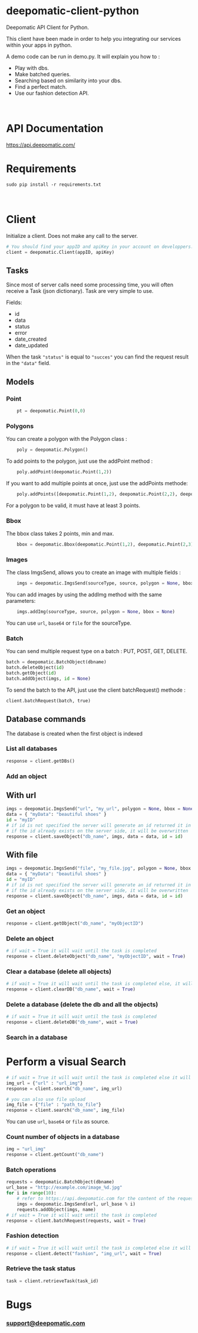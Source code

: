 # deepomatic-client-python

Deepomatic API Client for Python.

This client have been made in order to help you integrating our services within your apps in python.

A demo code can be run in demo.py. It will explain you how to :
- Play with dbs.
- Make batched queries.
- Searching based on similarity into your dbs.
- Find a perfect match.
- Use our fashion detection API.
<br/>

# API Documentation

https://api.deepomatic.com/
<br/>

# Requirements

```
sudo pip install -r requirements.txt
```
<br/>

# Client

Initialize a client.
Does not make any call to the server.
```python
# You should find your appID and apiKey in your account on developpers.deepomatic.com
client = deepomatic.Client(appID, apiKey)
```
## Tasks

Since most of server calls need some processing time, you will often receive a Task (json dictionary).
Task are very simple to use.

Fields:
* id
* data
* status
* error
* date_created
* date_updated

When the task ```"status"``` is equal to ```"succes"``` you can find the request result in the ```"data"``` field.


## Models
### Point

```python
    pt = deepomatic.Point(0,0)
```

### Polygons
You can create a polygon with the Polygon class :

```python
    poly = deepomatic.Polygon()
```

To add points to the polygon, just use the addPoint method :

```python
    poly.addPoint(deepomatic.Point(1,2))
```

If you want to add multiple points at once, just use the addPoints methode:
```python
    poly.addPoints([deepomatic.Point(1,2), deepomatic.Point(2,2), deepomatic.Point(1,1)])
```

For a polygon to be valid, it must have at least 3 points.

### Bbox
The bbox class takes 2 points, min and max.

```python
    bbox = deepomatic.Bbox(deepomatic.Point(1,2), deepomatic.Point(2,3))
```

### Images
The class ImgsSend, allows you to create an image with multiple fields :

```python
    imgs = deepomatic.ImgsSend(sourceType, source, polygon = None, bbox = None)
```
You can add images by using the addImg method with the same parameters:
```python
    imgs.addImg(sourceType, source, polygon = None, bbox = None)
```
You can use ```url```, ```base64``` or ```file``` for the sourceType.


### Batch
You can send multiple request type on a batch : PUT, POST, GET, DELETE.
```python
batch = deepomatic.BatchObject(dbname)
batch.deleteObject(id)
batch.getObject(id)
batch.addObject(imgs, id = None)
```
To send the batch to the API, just use the client batchRequest() methode :

```python
client.batchRequest(batch, true)
```

## Database commands

The database is created when the first object is indexed

### List all databases

```python
response = client.getDBs()
```

### Add an object

## With url
```python
imgs = deepomatic.ImgsSend("url", "my_url", polygon = None, bbox = None)
data = { "myData": "beautiful shoes" }
id = "myID"
# if id is not specified the server will generate an id returned it in the response
# if the id already exists on the server side, it will be overwritten
response = client.saveObject("db_name", imgs, data = data, id = id)
```

## With file
```python
imgs = deepomatic.ImgsSend("file", "my_file.jpg", polygon = None, bbox = None)
data = { "myData": "beautiful shoes" }
id = "myID"
# if id is not specified the server will generate an id returned it in the response
# if the id already exists on the server side, it will be overwritten
response = client.saveObject("db_name", imgs, data = data, id = id)
```

### Get an object

```python
response = client.getObject("db_name", "myObjectID")
```

### Delete an object

```python
# if wait = True it will wait until the task is completed
response = client.deleteObject("db_name", "myObjectID", wait = True)
```

### Clear a database (delete all objects)

```python
# if wait = True it will wait until the task is completed else, it will return the task id
response = client.clearDB("db_name", wait = True)
```

### Delete a database (delete the db and all the objects)

```python
# if wait = True it will wait until the task is completed
response = client.deleteDB("db_name", wait = True)
```

### Search in a database
# Perform a visual Search

```python
# if wait = True it will wait until the task is completed else it will return the task id
img_url = {"url" : "url_img"}
response = client.search("db_name", img_url)

# you can also use file upload
img_file = {"file" : "path_to_file"}
response = client.search("db_name", img_file)
```
You can use ```url```, ```base64``` or ```file``` as source.

### Count number of objects in a database

```python
img = "url_img"
response = client.getCount("db_name")
```

### Batch operations

```python
requests = deepomatic.BatchObject(dbname)
url_base = "http://example.com/image_%d.jpg"
for i in range(10):
    # refer to https://api.deepomatic.com for the content of the requests
    imgs = deepomatic.ImgsSend(url, url_base % i)
    requests.addObject(imgs, name)
# if wait = True it will wait until the task is completed
response = client.batchRequest(requests, wait = True)
```

### Fashion detection

```python
# if wait = True it will wait until the task is completed else it will send you back a task id
response = client.detect("fashion", "img_url", wait = True)
```

### Retrieve the task status

```python
task = client.retrieveTask(task_id)
```

# Bugs

### support@deepomatic.com
